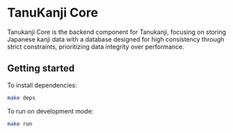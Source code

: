 # TanuKanji Core

Tanukanji Core is the backend component for Tanukanji, focusing on storing Japanese kanji data with a database designed for high consistency through strict constraints, prioritizing data integrity over performance. 

## Getting started

To install dependencies:

```bash
make deps
```

To run on development mode:

```bash
make run
```
